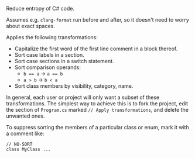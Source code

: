 Reduce entropy of C# code.

Assumes e.g. `clang-format` run before and after, so it doesn't need to worry about exact spaces.

Applies the following transformations:

- Capitalize the first word of the first line comment in a block thereof.
- Sort case labels in a section.
- Sort case sections in a switch statement.
- Sort comparison operands:
  - `b == a` &rarr; `a == b`
  - `a > b` &rarr; `b < a`
- Sort class members by visibility, category, name.

In general, each user or project will only want a subset of these transformations. The simplest way to achieve this is to fork the project, edit the section of `Program.cs` marked `// Apply transformations`, and delete the unwanted ones.

To suppress sorting the members of a particular class or enum, mark it with a comment like:

```
// NO-SORT
class MyClass ...
```
